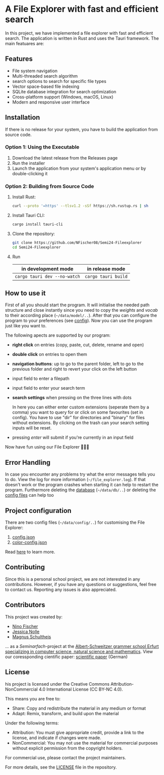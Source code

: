 # A File Explorer with fast and efficient search

In this project, we have implemented a file explorer with fast and efficient search. The application is written in Rust and uses the Tauri framework. The main featuares are:

## Features

- File system navigation
- Multi-threaded search algorithm
- search options to search for specific file types
- Vector space-based file indexing
- SQLite database integration for search optimization
- Cross-platform support (Windows, macOS, Linux)
- Modern and responsive user interface

## Installation

If there is no release for your system, you have to build the application from source code.

### Option 1: Using the Executable

1. Download the latest release from the Releases page
2. Run the installer
3. Launch the application from your system's application menu or by double-clicking it

### Option 2: Building from Source Code

1. Install Rust:
   ```bash
   curl --proto '=https' --tlsv1.2 -sSf https://sh.rustup.rs | sh
   ```

2. Install Tauri CLI:
   ```bash
   cargo install tauri-cli
   ```

3. Clone the repository:
   ```bash
   git clone https://github.com/NFischer08/Semi24-Fileexplorer
   cd Semi24-Fileexplorer
   ```
   
4. Run

   |        in development mode         |      in release mode      |
   |:----------------------------------:|:-------------------------:|
   | ``` cargo tauri dev --no-watch ``` | ``` cargo tauri build ``` |

## How to use it
First of all you should start the program. 
It will initialise the needed path structure and close instantly since you need to copy the _weights_ and _vocab_ to their according place (`~/data/model/..`).
After that you can configure the program to your preferences (see [config](CONFIG.md)).
Now you can use the program just like you want to.

The following apects are supported by our program:

- **right click** on entries (copy, paste, cut, delete, rename and open)
- **double click** on entries to open them
- **navigation buttons**: up to go to the parent folder, left to go to the previous folder and right to revert your click on the left button
- input field to enter a filepath
- input field to enter your search term
- **search settings** when pressing on the three lines with dots

   In here you can either enter custom extensions (seperate them by a comma) you want to query for or click on some favourites (set in config).
   You have to use "dir" for directories and "binary" for files without extensions.
   By clicking on the trash can your search setting inputs will be reset.
- pressing _enter_ will submit if you're currently in an input field

Now have fun using our File Explorer 🎉🎉🎉

## Error Handling
In case you encounter any problems try what the error messages tells you to do.
View the log for more information (`~/file_explorer.log`).
If that doesn't work or the program crashes when starting it can help to restart the program.
Furthermore deleting the [database](src-tauri/data/db) (`~/data/db/..`) or deleting the [config files](src-tauri/data/config) can help too

## Project configuration
There are two config files (`~/data/config/..`) for customising the File Explorer:
1. [config.json](src-tauri/data/config/config.json)
2. [color-config.json](src-tauri/data/config/color-config.json)

Read [here](CONFIG.md) to learn more.

## Contributing

Since this is a personal school project, we are not interested in any contributions.
However, if you have any questions or suggestions, feel free to contact us.
Reporting any issues is also appreciated.

## Contributors
This project was created by:
- [Nino Fischer](https://github.com/NFischer08)
- [Jessica Nolle](https://github.com/Haloooo212)
- [Magnus Schultheis](https://github.com/magnus-52)

... as a _Seminarfach_-project at the [Albert-Schweitzer grammer school Erfurt specializing in computer science, natural science and mathematics](https://web.asgspez.de/).
View our coressponding cientific paper: [scientific paper](Seminarfacharbeit.pdf) (German)

## License

his project is licensed under the Creative Commons Attribution-NonCommercial 4.0 International License (CC BY-NC 4.0).

This means you are free to:
- Share: Copy and redistribute the material in any medium or format
- Adapt: Remix, transform, and build upon the material

Under the following terms:
- Attribution: You must give appropriate credit, provide a link to the license, and indicate if changes were made.
- NonCommercial: You may not use the material for commercial purposes without explicit permission from the copyright holders.

For commercial use, please contact the project maintainers.

For more details, see the [LICENSE](LICENSE) file in the repository.
